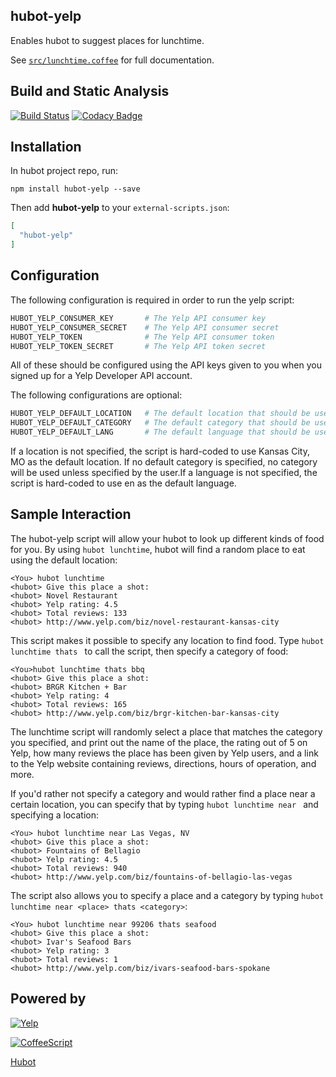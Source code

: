 ## hubot-yelp

Enables hubot to suggest places for lunchtime.

See [`src/lunchtime.coffee`](src/lunchtime.coffee) for full documentation.

## Build and Static Analysis

[![Build Status](https://travis-ci.org/jvarness/hubot-yelp.svg)](https://travis-ci.org/jvarness/hubot-yelp)
[![Codacy Badge](https://api.codacy.com/project/badge/6a56acb4d30644a3993e44199033c029)](https://www.codacy.com/app/jvarness/hubot-yelp)

## Installation

In hubot project repo, run:

`npm install hubot-yelp --save`

Then add **hubot-yelp** to your `external-scripts.json`:

```json
[
  "hubot-yelp"
]
```

## Configuration

The following configuration is required in order to run the yelp script:

```coffeescript
HUBOT_YELP_CONSUMER_KEY       # The Yelp API consumer key
HUBOT_YELP_CONSUMER_SECRET    # The Yelp API consumer secret
HUBOT_YELP_TOKEN              # The Yelp API consumer token
HUBOT_YELP_TOKEN_SECRET       # The Yelp API token secret
```

All of these should be configured using the API keys given to you when you signed up for a Yelp Developer API account.

The following configurations are optional:

```coffeescript
HUBOT_YELP_DEFAULT_LOCATION   # The default location that should be used
HUBOT_YELP_DEFAULT_CATEGORY   # The default category that should be used
HUBOT_YELP_DEFAULT_LANG       # The default language that should be used
```

If a location is not specified, the script is hard-coded to use Kansas City, MO as the default location. If no 
default category is specified, no category will be used unless specified by the user.If a language is not specified, 
the script is hard-coded to use en as the default language.

## Sample Interaction

The hubot-yelp script will allow your hubot to look up different kinds of food for you. By using `hubot lunchtime`, hubot
will find a random place to eat using the default location:

```
<You> hubot lunchtime
<hubot> Give this place a shot:
<hubot> Novel Restaurant
<hubot> Yelp rating: 4.5
<hubot> Total reviews: 133
<hubot> http://www.yelp.com/biz/novel-restaurant-kansas-city
```

This script makes it possible to specify any location to find food. Type `hubot lunchtime thats ` 
to call the script, then specify a category of food:

```
<You>hubot lunchtime thats bbq
<hubot> Give this place a shot:
<hubot> BRGR Kitchen + Bar
<hubot> Yelp rating: 4
<hubot> Total reviews: 165
<hubot> http://www.yelp.com/biz/brgr-kitchen-bar-kansas-city
```

The lunchtime script will randomly select a place that matches the category you specified, and print out the name of the place,
the rating out of 5 on Yelp, how many reviews the place has been given by Yelp users, and a link to the Yelp website containing 
reviews, directions, hours of operation, and more.

If you'd rather not specify a category and would rather find a place near a certain location, you can specify that 
by typing `hubot lunchtime near ` and specifying a location:

```
<You> hubot lunchtime near Las Vegas, NV
<hubot> Give this place a shot:
<hubot> Fountains of Bellagio
<hubot> Yelp rating: 4.5
<hubot> Total reviews: 940
<hubot> http://www.yelp.com/biz/fountains-of-bellagio-las-vegas
```

The script also allows you to specify a place and a category by typing `hubot lunchtime near <place> thats <category>`:

```
<You> hubot lunchtime near 99206 thats seafood
<hubot> Give this place a shot:
<hubot> Ivar's Seafood Bars
<hubot> Yelp rating: 3
<hubot> Total reviews: 1
<hubot> http://www.yelp.com/biz/ivars-seafood-bars-spokane
```

## Powered by

[![Yelp](https://s3-media3.fl.yelpcdn.com/assets/srv0/developer_pages/65526d1a519b/assets/img/Powered_By_Yelp_Red.png)](https://www.yelp.com/developers)

[![CoffeeScript](http://coffeescript.org/documentation/images/logo.png)](http://coffeescript.org/)

[Hubot](https://hubot.github.com/)
